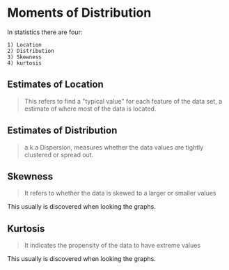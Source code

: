 # Moments of Distribution

In statistics there are four:

    1) Location
    2) Distribution
    3) Skewness
    4) kurtosis


## Estimates of Location

> This refers to find a "typical value" for each feature of the data set, a estimate of where most of the data is located.

## Estimates of Distribution

> a.k.a Dispersion, measures whether the data values are tightly clustered or spread out. 

## Skewness

> It refers to whether the data is skewed to a larger or smaller values

This usually is discovered when looking the graphs.

## Kurtosis

> It indicates the propensity of the data to have extreme values

This usually is discovered when looking the graphs.